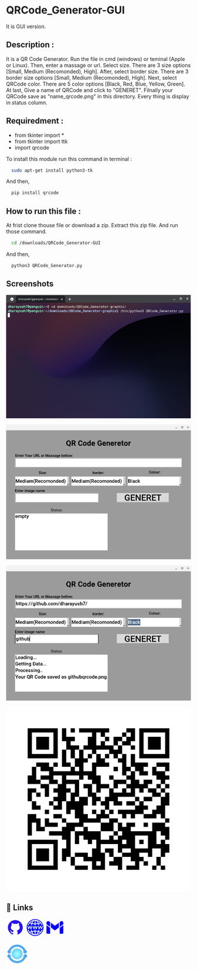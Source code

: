 
# QRCode_Generator-GUI

It is GUI version.
## Description :

It is a QR Code Generator. Run the file in cmd (windows) or teminal (Apple or Linux).  Then, enter a massage or url. Select size. There are 3 size options [Small, Medium (Recomonded), High]. After, select border size. There are 3 border size options [Small, Medium (Recomonded), High]. Next, select QRCode color. There are 5 color options [Black, Red, Blue, Yellow, Green]. At last, Give a name of QRCode and click to "GENERET". Filnally your QRCode save as "name_qrcode.png" in this directory. Every thing is display in status column.

##  Requiredment :

- from tkinter import *
- from tkinter import ttk
- import qrcode

To install this module run this command in terminal :

```bash
  sudo apt-get install python3-tk 
```
And then,

```bash
  pip install qrcode
```

## How to run this file :

At frist clone thouse file or download a zip. Extract this zip file.
And run those command. 

```bash
  cd /downloads/QRCode_Generator-GUI
```
And then, 

```bash
  python3 QRCode_Generator.py
```



## Screenshots

![App Screenshot](https://github.com/dharayush7/pyimage/blob/image/QRCode_Generator-graphic/image1.png?raw=true)

![App Screenshot](https://github.com/dharayush7/pyimage/blob/image/QRCode_Generator-graphic/image2.png?raw=true)

![App Screenshot](https://github.com/dharayush7/pyimage/blob/image/QRCode_Generator-graphic/image3.png?raw=true)

![App Screenshot](https://github.com/dharayush7/pyimage/blob/image/QRCode_Generator-graphic/image4.png?raw=true)






## 🔗 Links

[![github](https://github.com/dharayush7/pyimage/blob/image/Icons/github.png?raw=true)](https://github.com/dharayush7)
[![website](https://github.com/dharayush7/pyimage/blob/image/Icons/website.png?raw=true)](https://www.linkedin.com/)
[![gmail](https://github.com/dharayush7/pyimage/blob/image/Icons/gmail.png?raw=true)](mailto:ayushdh2@gmail.com)

 
  
![Logo](https://github.com/dharayush7/pyimage/blob/image/Icons/logo.png?raw=truehttps://github.com/dharayush7/pyimage/blob/main/Icons/website.png?raw=true)

